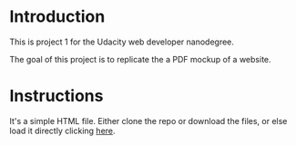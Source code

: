 # Introduction

This is project 1 for the Udacity web developer nanodegree.

The goal of this project is to replicate the a PDF mockup of a website.

# Instructions
It's a simple HTML file. Either clone the repo or download the files, or else load it directly clicking  [here](https://velcromagnon.github.io/udacity-mockup-to-article).